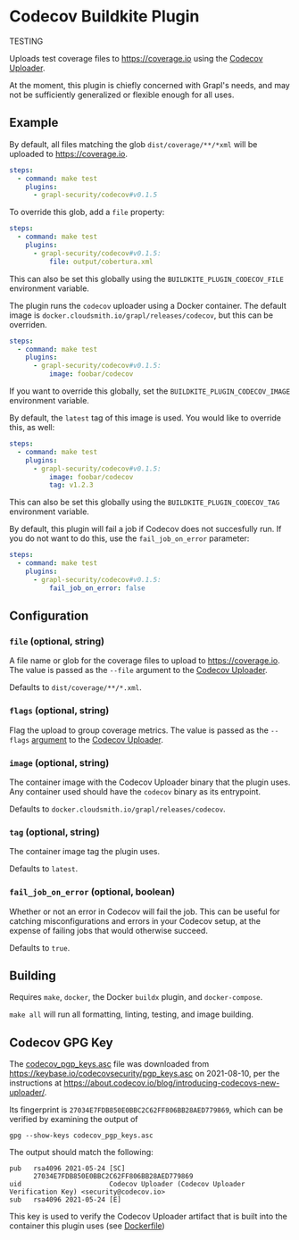 # Codecov Buildkite Plugin

TESTING

Uploads test coverage files to https://coverage.io using the [Codecov
Uploader][uploader].

At the moment, this plugin is chiefly concerned with Grapl's needs,
and may not be sufficiently generalized or flexible enough for all
uses.

## Example

By default, all files matching the glob `dist/coverage/**/*xml` will
be uploaded to https://coverage.io.

```yml
steps:
  - command: make test
    plugins:
      - grapl-security/codecov#v0.1.5
```

To override this glob, add a `file` property:

```yml
steps:
  - command: make test
    plugins:
      - grapl-security/codecov#v0.1.5:
          file: output/cobertura.xml
```

This can also be set this globally using the
`BUILDKITE_PLUGIN_CODECOV_FILE` environment variable.

The plugin runs the `codecov` uploader using a Docker container. The
default image is `docker.cloudsmith.io/grapl/releases/codecov`, but this
can be overriden.

```yml
steps:
  - command: make test
    plugins:
      - grapl-security/codecov#v0.1.5:
          image: foobar/codecov
```

If you want to override this globally, set the
`BUILDKITE_PLUGIN_CODECOV_IMAGE` environment variable.

By default, the `latest` tag of this image is used. You would like to
override this, as well:

```yml
steps:
  - command: make test
    plugins:
      - grapl-security/codecov#v0.1.5:
          image: foobar/codecov
          tag: v1.2.3
```

This can also be set this globally using the
`BUILDKITE_PLUGIN_CODECOV_TAG` environment variable.

By default, this plugin will fail a job if Codecov does not
succesfully run. If you do not want to do this, use the
`fail_job_on_error` parameter:

```yml
steps:
  - command: make test
    plugins:
      - grapl-security/codecov#v0.1.5:
          fail_job_on_error: false
```

## Configuration

### `file` (optional, string)

A file name or glob for the coverage files to upload to
https://coverage.io. The value is passed as the `--file` argument to
the [Codecov Uploader][uploader].

Defaults to `dist/coverage/**/*.xml`.

### `flags` (optional, string)

Flag the upload to group coverage metrics.
The value is passed as the `--flags` [argument](https://docs.codecov.com/docs/flags) to
the [Codecov Uploader][uploader].

### `image` (optional, string)

The container image with the Codecov Uploader binary that the plugin
uses. Any container used should have the `codecov` binary as its
entrypoint.

Defaults to `docker.cloudsmith.io/grapl/releases/codecov`.

### `tag` (optional, string)

The container image tag the plugin uses.

Defaults to `latest`.

### `fail_job_on_error` (optional, boolean)

Whether or not an error in Codecov will fail the job. This can be
useful for catching misconfigurations and errors in your Codecov
setup, at the expense of failing jobs that would otherwise succeed.

Defaults to `true`.

## Building

Requires `make`, `docker`, the Docker `buildx` plugin, and `docker-compose`.

`make all` will run all formatting, linting, testing, and image building.

## Codecov GPG Key

The [codecov_pgp_keys.asc](./codecov_pgp_keys.asc) file was downloaded
from https://keybase.io/codecovsecurity/pgp_keys.asc on 2021-08-10,
per the instructions at
https://about.codecov.io/blog/introducing-codecovs-new-uploader/.

Its fingerprint is `27034E7FDB850E0BBC2C62FF806BB28AED779869`,
which can be verified by examining the output of

```shell
gpg --show-keys codecov_pgp_keys.asc
```

The output should match the following:

```
pub   rsa4096 2021-05-24 [SC]
      27034E7FDB850E0BBC2C62FF806BB28AED779869
uid                      Codecov Uploader (Codecov Uploader Verification Key) <security@codecov.io>
sub   rsa4096 2021-05-24 [E]
```

This key is used to verify the Codecov Uploader artifact that is built
into the container this plugin uses (see [Dockerfile](./Dockerfile))

[uploader]: https://github.com/codecov/uploader
